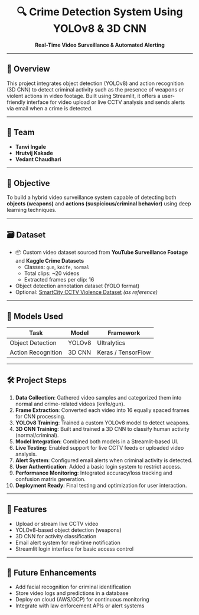 <div align="center">

# 🔍 Crime Detection System Using YOLOv8 & 3D CNN  
**Real-Time Video Surveillance & Automated Alerting**

</div>

---

## 📌 Overview

This project integrates object detection (YOLOv8) and action recognition (3D CNN) to detect criminal activity such as the presence of weapons or violent actions in video footage. Built using Streamlit, it offers a user-friendly interface for video upload or live CCTV analysis and sends alerts via email when a crime is detected.

---

## 👤 Team

- **Tanvi Ingale**
- **Hrutvij Kakade**
- **Vedant Chaudhari**

---

## 🎯 Objective

To build a hybrid video surveillance system capable of detecting both **objects (weapons)** and **actions (suspicious/criminal behavior)** using deep learning techniques.

---

## 🗃️ Dataset

- 📦 Custom video dataset sourced from **YouTube Surveillance Footage** and **Kaggle Crime Datasets**
    - Classes: `gun`, `knife`, `normal`
    - Total clips: ~20 videos  
    - Extracted frames per clip: 16  
- Object detection annotation dataset (YOLO format)  
- Optional: [SmartCity CCTV Violence Dataset](https://www.kaggle.com/datasets) *(as reference)*

---

## 🧠 Models Used

| Task              | Model      | Framework     |
|-------------------|------------|----------------|
| Object Detection  | YOLOv8     | Ultralytics    |
| Action Recognition| 3D CNN     | Keras / TensorFlow |

---

## 🛠️ Project Steps

1. **Data Collection**: Gathered video samples and categorized them into normal and crime-related videos (knife/gun).
2. **Frame Extraction**: Converted each video into 16 equally spaced frames for CNN processing.
3. **YOLOv8 Training**: Trained a custom YOLOv8 model to detect weapons.
4. **3D CNN Training**: Built and trained a 3D CNN to classify human activity (normal/criminal).
5. **Model Integration**: Combined both models in a Streamlit-based UI.
6. **Live Testing**: Enabled support for live CCTV feeds or uploaded video analysis.
7. **Alert System**: Configured email alerts when criminal activity is detected.
8. **User Authentication**: Added a basic login system to restrict access.
9. **Performance Monitoring**: Integrated accuracy/loss tracking and confusion matrix generation.
10. **Deployment Ready**: Final testing and optimization for user interaction.

---

## 🚀 Features

- Upload or stream live CCTV video
- YOLOv8-based object detection (weapons)
- 3D CNN for activity classification
- Email alert system for real-time notification
- Streamlit login interface for basic access control

---

## 📌 Future Enhancements

- Add facial recognition for criminal identification  
- Store video logs and predictions in a database  
- Deploy on cloud (AWS/GCP) for continuous monitoring  
- Integrate with law enforcement APIs or alert systems  
